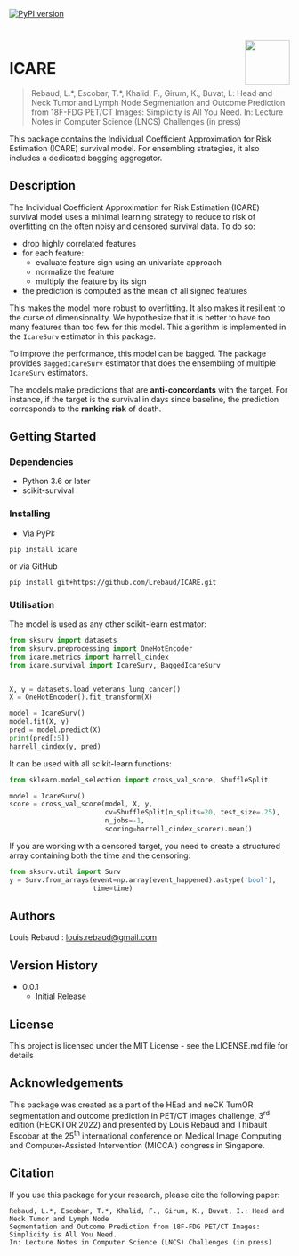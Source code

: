 [![PyPI version](https://badge.fury.io/py/icare.svg)](https://badge.fury.io/py/icare)

<h1>
  <img align="right" height="80" src="https://raw.githubusercontent.com/Lrebaud/ICARE/main/img/logo.png">
   <br> ICARE
</h1>

> Rebaud, L.\*, Escobar, T.\*, Khalid, F., Girum, K., Buvat, I.: Head and Neck Tumor and Lymph Node 
Segmentation and Outcome Prediction from 18F-FDG PET/CT Images: Simplicity is All You Need. 
In: Lecture Notes in Computer Science (LNCS) Challenges (in press)


This package contains the Individual Coefficient Approximation for Risk Estimation
(ICARE) survival model.
For ensembling strategies, it also includes a dedicated bagging aggregator.


## Description

The Individual Coefficient Approximation for Risk Estimation (ICARE) survival model
uses a minimal learning strategy to reduce to risk of overfitting on the often 
noisy and censored survival data.
To do so:
 * drop highly correlated features
 * for each feature:
   * evaluate feature sign using an univariate approach
   * normalize the feature
   * multiply the feature by its sign
 * the prediction is computed as the mean of all signed features

This makes the model more robust to overfitting. It also makes it
resilient to the curse of dimensionality. We hypothesize that it is 
better to have too many features than too few for this model.
This algorithm is implemented in the `IcareSurv` estimator in this
package.

To improve the performance, this model can be bagged. The package
provides `BaggedIcareSurv` estimator that does the ensembling of 
multiple `IcareSurv` estimators. 

The models make predictions that are **anti-concordants** with the target. 
For instance, if the target is the survival in days since baseline, the
prediction corresponds to the **ranking risk** of death.


## Getting Started

### Dependencies

* Python 3.6 or later
* scikit-survival

### Installing

* Via PyPI:
```shell
pip install icare
```
or via GitHub
```shell
pip install git+https://github.com/Lrebaud/ICARE.git
```

### Utilisation

The model is used as any other scikit-learn estimator:
```python
from sksurv import datasets
from sksurv.preprocessing import OneHotEncoder
from icare.metrics import harrell_cindex
from icare.survival import IcareSurv, BaggedIcareSurv


X, y = datasets.load_veterans_lung_cancer()
X = OneHotEncoder().fit_transform(X)

model = IcareSurv()
model.fit(X, y)
pred = model.predict(X)
print(pred[:5])
harrell_cindex(y, pred)
```

It can be used with all scikit-learn functions:
```python
from sklearn.model_selection import cross_val_score, ShuffleSplit

model = IcareSurv()
score = cross_val_score(model, X, y,
                        cv=ShuffleSplit(n_splits=20, test_size=.25),
                        n_jobs=-1,
                        scoring=harrell_cindex_scorer).mean()

```

If you are working with a censored target, you need to create a
structured array containing both the time and the censoring:

```python
from sksurv.util import Surv
y = Surv.from_arrays(event=np.array(event_happened).astype('bool'),
                     time=time)
```


## Authors

Louis Rebaud : [louis.rebaud@gmail.com](mailto:louis.rebaud@gmail.com)

## Version History

* 0.0.1
    * Initial Release

## License

This project is licensed under the MIT License - see the LICENSE.md file for details

## Acknowledgements

This package was created as a part of the HEad and neCK TumOR segmentation and outcome prediction in PET/CT images challenge, 3<sup>rd</sup> edition (HECKTOR 2022) and presented by Louis Rebaud and Thibault Escobar at the 25<sup>th</sup> international conference on Medical Image Computing and Computer-Assisted Intervention (MICCAI) congress in Singapore.

## Citation

If you use this package for your research, please cite the following paper:

```blockquote
Rebaud, L.*, Escobar, T.*, Khalid, F., Girum, K., Buvat, I.: Head and Neck Tumor and Lymph Node 
Segmentation and Outcome Prediction from 18F-FDG PET/CT Images: Simplicity is All You Need. 
In: Lecture Notes in Computer Science (LNCS) Challenges (in press)
```
